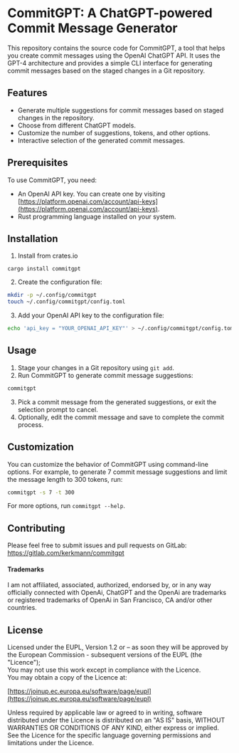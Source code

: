 # CommitGPT: A ChatGPT-powered Commit Message Generator

This repository contains the source code for CommitGPT, a tool that helps you create commit messages using the OpenAI ChatGPT API. It uses the GPT-4 architecture and provides a simple CLI interface for generating commit messages based on the staged changes in a Git repository.

## Features

- Generate multiple suggestions for commit messages based on staged changes in the repository.
- Choose from different ChatGPT models.
- Customize the number of suggestions, tokens, and other options.
- Interactive selection of the generated commit messages.

## Prerequisites

To use CommitGPT, you need:

- An OpenAI API key. You can create one by visiting [https://platform.openai.com/account/api-keys](https://platform.openai.com/account/api-keys).
- Rust programming language installed on your system.

## Installation

1. Install from crates.io

```
cargo install commitgpt
```

2. Create the configuration file:
    
```bash
mkdir -p ~/.config/commitgpt
touch ~/.config/commitgpt/config.toml
```

3. Add your OpenAI API key to the configuration file:

```bash
echo 'api_key = "YOUR_OPENAI_API_KEY"' > ~/.config/commitgpt/config.toml
```

## Usage

1. Stage your changes in a Git repository using `git add`.
2. Run CommitGPT to generate commit message suggestions:

```bash
commitgpt
```

3. Pick a commit message from the generated suggestions, or exit the selection prompt to cancel.
4. Optionally, edit the commit message and save to complete the commit process.

## Customization

You can customize the behavior of CommitGPT using command-line options. For example, to generate 7 commit message suggestions and limit the message length to 300 tokens, run:

```bash
commitgpt -s 7 -t 300
```

For more options, run `commitgpt --help`.

## Contributing

Please feel free to submit issues and pull requests on GitLab: https://gitlab.com/kerkmann/commitgpt

#### Trademarks

I am not affiliated, associated, authorized, endorsed by, or in any way officially connected with OpenAi, ChatGPT and the OpenAi are trademarks or registered trademarks of OpenAi in San Francisco, CA and/or other countries.

## License

Licensed under the EUPL, Version 1.2 or – as soon they will be approved by the European Commission - subsequent versions of the EUPL (the "Licence"); \
You may not use this work except in compliance with the Licence. \
You may obtain a copy of the Licence at:

[https://joinup.ec.europa.eu/software/page/eupl](https://joinup.ec.europa.eu/software/page/eupl)

Unless required by applicable law or agreed to in writing, software distributed under the Licence is distributed on an "AS IS" basis, WITHOUT WARRANTIES OR CONDITIONS OF ANY KIND, either express or implied. \
See the Licence for the specific language governing permissions and limitations under the Licence.